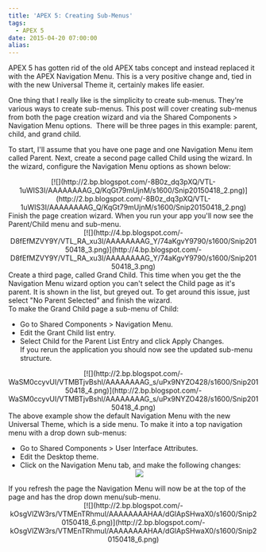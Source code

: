 ```yaml
---
title: 'APEX 5: Creating Sub-Menus'
tags:
  - APEX 5
date: 2015-04-20 07:00:00
alias:
---
```


APEX 5 has gotten rid of the old APEX tabs concept and instead replaced it with the APEX Navigation Menu. This is a very positive change and, tied in with the new Universal Theme it, certainly makes life easier.

One thing that I really like is the simplicity to create sub-menus. They're various ways to create sub-menus. This post will cover creating sub-menus from both the page creation wizard and via the Shared Components &gt; Navigation Menu options. &nbsp;There will be three pages in this example: parent, child, and grand child.

To start, I'll assume that you have one page and one Navigation Menu item called Parent. Next, create a second page called Child using the wizard. In the wizard, configure the Navigation Menu options as shown below:

<div class="separator" style="clear: both; text-align: center;">[![](http://2.bp.blogspot.com/-8B0z_dq3pXQ/VTL-1uWIS3I/AAAAAAAAG_Q/KqGt79mUjnM/s1600/Snip20150418_2.png)](http://2.bp.blogspot.com/-8B0z_dq3pXQ/VTL-1uWIS3I/AAAAAAAAG_Q/KqGt79mUjnM/s1600/Snip20150418_2.png)</div><div class="separator" style="clear: both; text-align: center;">
</div><span id="goog_1516739891"></span>Finish the page creation wizard. When you run your app you'll now see the Parent/Child menu and sub-menu.
<div class="separator" style="clear: both; text-align: center;">[![](http://4.bp.blogspot.com/-D8fEfMZVY9Y/VTL_RA_xu3I/AAAAAAAAG_Y/74aKgvY9790/s1600/Snip20150418_3.png)](http://4.bp.blogspot.com/-D8fEfMZVY9Y/VTL_RA_xu3I/AAAAAAAAG_Y/74aKgvY9790/s1600/Snip20150418_3.png)</div><div class="separator" style="clear: both; text-align: left;">
</div><div class="separator" style="clear: both; text-align: left;">Create a third page, called Grand Child. This time when you get the the Navigation Menu wizard option you can't select the Child page as it's parent. It is shown in the list, but greyed out. To get around this issue, just select "No Parent Selected" and finish the wizard.&nbsp;</div><div class="separator" style="clear: both; text-align: left;">
</div><div class="separator" style="clear: both; text-align: left;">To make the Grand Child page a sub-menu of Child:</div><div class="separator" style="clear: both; text-align: left;"></div>

*   Go to Shared Components &gt; Navigation Menu.&nbsp;
*   Edit the Grant Child list entry.
*   Select Child for the&nbsp;Parent List Entry and click Apply Changes.<div>If you rerun the application you should now see the updated sub-menu structure.</div><div>
</div><div><div class="separator" style="clear: both; text-align: center;">[![](http://2.bp.blogspot.com/-WaSM0ccyvUI/VTMBTjvBshI/AAAAAAAAG_s/uPx9NYZO428/s1600/Snip20150418_4.png)](http://2.bp.blogspot.com/-WaSM0ccyvUI/VTMBTjvBshI/AAAAAAAAG_s/uPx9NYZO428/s1600/Snip20150418_4.png)</div><span id="goog_9711346"></span><span id="goog_9711347"></span>
The above example show the default Navigation Menu with the new Universal Theme, which is a side menu. To make it into a top navigation menu with a drop down sub-menus:

*   Go to Shared Components &gt; User Interface Attributes.
*   Edit the Desktop theme.
*   Click on the Navigation Menu tab, and make the following changes:<div class="separator" style="clear: both; text-align: center;">[![](http://2.bp.blogspot.com/-mt3fMIKYbYc/VTMEPNBsX0I/AAAAAAAAG_4/dI1kqCb8e9Q/s1600/Snip20150418_5.png)](http://2.bp.blogspot.com/-mt3fMIKYbYc/VTMEPNBsX0I/AAAAAAAAG_4/dI1kqCb8e9Q/s1600/Snip20150418_5.png)</div><div>
</div><div>If you refresh the page the Navigation Menu will now be at the top of the page and has the drop down menu/sub-menu.</div><div>
</div><div class="separator" style="clear: both; text-align: center;">[![](http://2.bp.blogspot.com/-kOsgVlZW3rs/VTMEnTRhmuI/AAAAAAAAHAA/dGlApSHwaX0/s1600/Snip20150418_6.png)](http://2.bp.blogspot.com/-kOsgVlZW3rs/VTMEnTRhmuI/AAAAAAAAHAA/dGlApSHwaX0/s1600/Snip20150418_6.png)</div><div>
</div></div>